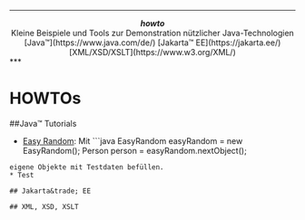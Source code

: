***
<div align="center">
    <b><em>howto</em></b><br>
    Kleine Beispiele und Tools zur Demonstration nützlicher Java-Technologien
</div>


<div align="center">
	[Java&trade;](https://www.java.com/de/)
	[Jakarta&trade; EE](https://jakarta.ee/)
	[XML/XSD/XSLT](https://www.w3.org/XML/)
</div>
***

# HOWTOs

##Java&trade; Tutorials

* [Easy Random](https://github.com/j-easy/easy-random): Mit ```java
EasyRandom easyRandom = new EasyRandom();
Person person = easyRandom.nextObject(<Objekt>);
```
eigene Objekte mit Testdaten befüllen.
* Test

## Jakarta&trade; EE

## XML, XSD, XSLT

